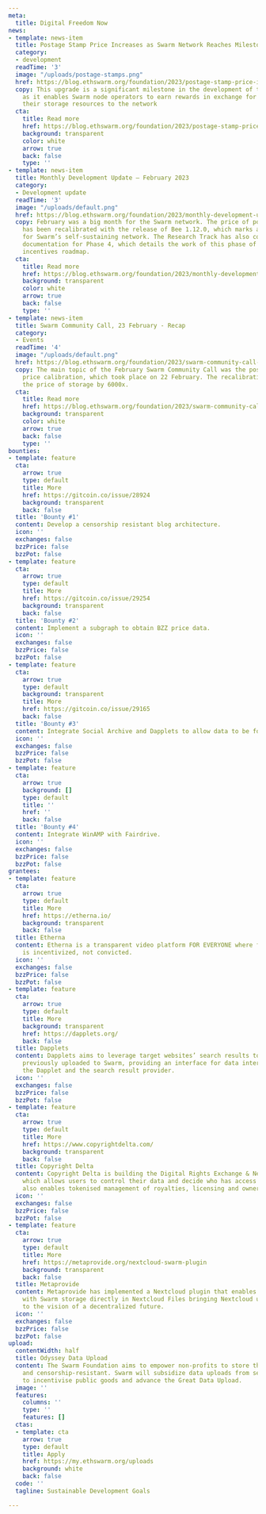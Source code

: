 ```yaml
---
meta:
  title: Digital Freedom Now
news:
- template: news-item
  title: Postage Stamp Price Increases as Swarm Network Reaches Milestone of Self-Sustainability
  category:
  - development
  readTime: '3'
  image: "/uploads/postage-stamps.png"
  href: https://blog.ethswarm.org/foundation/2023/postage-stamp-price-increases-as-swarm-network-reaches-milestone-of-self-sustainability/
  copy: This upgrade is a significant milestone in the development of the Swarm network,
    as it enables Swarm node operators to earn rewards in exchange for contributing
    their storage resources to the network
  cta:
    title: Read more
    href: https://blog.ethswarm.org/foundation/2023/postage-stamp-price-increases-as-swarm-network-reaches-milestone-of-self-sustainability/
    background: transparent
    color: white
    arrow: true
    back: false
    type: ''
- template: news-item
  title: Monthly Development Update – February 2023
  category:
  - Development update
  readTime: '3'
  image: "/uploads/default.png"
  href: https://blog.ethswarm.org/foundation/2023/monthly-development-update-february-2023/
  copy: February was a big month for the Swarm network. The price of postage stamps
    has been recalibrated with the release of Bee 1.12.0, which marks a major milestone
    for Swarm’s self-sustaining network. The Research Track has also completed the
    documentation for Phase 4, which details the work of this phase of the Storage
    incentives roadmap.
  cta:
    title: Read more
    href: https://blog.ethswarm.org/foundation/2023/monthly-development-update-february-2023/
    background: transparent
    color: white
    arrow: true
    back: false
    type: ''
- template: news-item
  title: Swarm Community Call, 23 February - Recap
  category:
  - Events
  readTime: '4'
  image: "/uploads/default.png"
  href: https://blog.ethswarm.org/foundation/2023/swarm-community-call-23-february-recap/
  copy: The main topic of the February Swarm Community Call was the postage stamp
    price calibration, which took place on 22 February. The recalibration increased
    the price of storage by 6000x.
  cta:
    title: Read more
    href: https://blog.ethswarm.org/foundation/2023/swarm-community-call-23-february-recap/
    background: transparent
    color: white
    arrow: true
    back: false
    type: ''
bounties:
- template: feature
  cta:
    arrow: true
    type: default
    title: More
    href: https://gitcoin.co/issue/28924
    background: transparent
    back: false
  title: 'Bounty #1'
  content: Develop a censorship resistant blog architecture.
  icon: ''
  exchanges: false
  bzzPrice: false
  bzzPot: false
- template: feature
  cta:
    arrow: true
    type: default
    title: More
    href: https://gitcoin.co/issue/29254
    background: transparent
    back: false
  title: 'Bounty #2'
  content: Implement a subgraph to obtain BZZ price data.
  icon: ''
  exchanges: false
  bzzPrice: false
  bzzPot: false
- template: feature
  cta:
    arrow: true
    type: default
    background: transparent
    title: More
    href: https://gitcoin.co/issue/29165
    back: false
  title: 'Bounty #3'
  content: Integrate Social Archive and Dapplets to allow data to be found.
  icon: ''
  exchanges: false
  bzzPrice: false
  bzzPot: false
- template: feature
  cta:
    arrow: true
    background: []
    type: default
    title: ''
    href: ''
    back: false
  title: 'Bounty #4'
  content: Integrate WinAMP with Fairdrive.
  icon: ''
  exchanges: false
  bzzPrice: false
  bzzPot: false
grantees:
- template: feature
  cta:
    arrow: true
    type: default
    title: More
    href: https://etherna.io/
    background: transparent
    back: false
  title: Etherna
  content: Etherna is a transparent video platform FOR EVERYONE where freedom of speech
    is incentivized, not convicted.
  icon: ''
  exchanges: false
  bzzPrice: false
  bzzPot: false
- template: feature
  cta:
    arrow: true
    type: default
    title: More
    background: transparent
    href: https://dapplets.org/
    back: false
  title: Dapplets
  content: Dapplets aims to leverage target websites’ search results to pull data
    previously uploaded to Swarm, providing an interface for data interchange between
    the Dapplet and the search result provider.
  icon: ''
  exchanges: false
  bzzPrice: false
  bzzPot: false
- template: feature
  cta:
    arrow: true
    type: default
    title: More
    href: https://www.copyrightdelta.com/
    background: transparent
    back: false
  title: Copyright Delta
  content: Copyright Delta is building the Digital Rights Exchange & Network (DRX)
    which allows users to control their data and decide who has access to it. DRX
    also enables tokenised management of royalties, licensing and ownership.
  icon: ''
  exchanges: false
  bzzPrice: false
  bzzPot: false
- template: feature
  cta:
    arrow: true
    type: default
    title: More
    href: https://metaprovide.org/nextcloud-swarm-plugin
    background: transparent
    back: false
  title: Metaprovide
  content: Metaprovide has implemented a Nextcloud plugin that enables users to interact
    with Swarm storage directly in Nextcloud Files bringing Nextcloud users closer
    to the vision of a decentralized future.
  icon: ''
  exchanges: false
  bzzPrice: false
  bzzPot: false
upload:
  contentWidth: half
  title: Odyssey Data Upload
  content: The Swarm Foundation aims to empower non-profits to store their data securely
    and censorship-resistant. Swarm will subsidize data uploads from selected projects
    to incentivise public goods and advance the Great Data Upload.
  image: ''
  features:
    columns: ''
    type: ''
    features: []
  ctas:
  - template: cta
    arrow: true
    type: default
    title: Apply
    href: https://my.ethswarm.org/uploads
    background: white
    back: false
  code: ''
  tagline: Sustainable Development Goals

---
```

